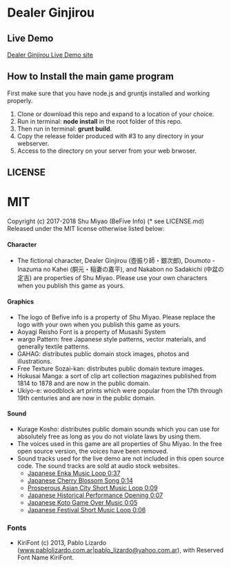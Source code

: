 # Dealer Ginjirou

## Live Demo

[Dealer Ginjirou Live Demo site](http://play.befive.info/dealer-ginjirou/)

## How to Install the main game program

First make sure that you have node.js and gruntjs installed and working properly.

1. Clone or download this repo and expand to a location of your choice.
2. Run in terminal: **node install** in the root folder of this repo.
3. Then run in terminal: **grunt build**.
4. Copy the release folder produced with #3 to any directory in your webserver.
5. Access to the directory on your server from your web brwoser.

## LICENSE

# MIT

Copyright (c) 2017-2018 Shu Miyao (BeFive Info) (* see LICENSE.md)
Released under the MIT license otherwise listed below:

#### Character
- The fictional character, Dealer Ginjirou (壺振り師・銀次郎), Doumoto - Inazuma no Kahei (胴元・稲妻の嘉平), and Nakabon no Sadakichi (中盆の定吉) are properties of Shu Miyao. Please use your own characters when you publish this game as yours.

#### Graphics
- The logo of Befive info is a property of Shu Miyao. Please replace the logo with your own when you publish this game as yours.
- Aoyagi Reisho Font is a property of Musashi System
- wargo Pattern: free Japanese style patterns, vector materials, and generally textile patterns.
- GAHAG: distributes public domain stock images, photos and illustrations.
- Free Texture Sozai-kan: distributes public domain texture images.
- Hokusai Manga: a sort of clip art collection magazines published from 1814 to 1878 and are now in the public domain.
- Ukiyo-e: woodblock art prints which were popular from the 17th through 19th centuries and are now in the public domain.

#### Sound
- Kurage Kosho: distributes public domain sounds which you can use for absolutely free as long as you do not violate laws by using them.
- The voices used in this game are all properties of Shu Miyao. In the free open source version, the voices have been removed.
- Sound tracks used for the live demo are not included in this open source code. The sound tracks are sold at audio stock websites.
   - [Japanese Enka Music Loop 0:37](https://123rf.com/audio_78635422_an-abstract-music-loop-imitating-japanese-enka-music.html)
   - [Japanese Cherry Blossom Song 0:14](https://www.pond5.com/stock-music/82165331/sakura.html)
   - [Prosperous Asian City Short Music Loop 0:09](https://123rf.com/audio_78635427_music-describing-a-busy-japanese-city-with-koto-and-taiko-drums.html)
   - [Japanese Historical Performance Opening 0:07](https://123rf.com/audio_78635425_percussions-for-letting-audiences-know-that-there-is-a-performance-beginning-now.html)
   - [Japanese Koto Game Over Music 0:05](https://123rf.com/audio_78635424_game-over-music-in-the-ancient-japanese-style-with-japanese-koto-please-be-advised-that-the-bpm-is-n.html)
   - [Japanese Festival Short Music Loop 0:06](https://www.pond5.com/stock-music/82165339/japanese-festival-loop-music.html)

### Fonts
- KiriFont (c) 2013, Pablo Lizardo (<www.pablolizardo.com.ar|pablo_lizardo@yahoo.com.ar>),
with Reserved Font Name KiriFont.
